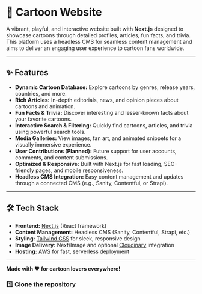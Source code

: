 # 🎨 Cartoon Website

A vibrant, playful, and interactive website built with **Next.js** designed to showcase cartoons through detailed profiles, articles, fun facts, and trivia.  
This platform uses a headless CMS for seamless content management and aims to deliver an engaging user experience to cartoon fans worldwide.

---

## ✨ Features

- **Dynamic Cartoon Database:** Explore cartoons by genres, release years, countries, and more.
- **Rich Articles:** In-depth editorials, news, and opinion pieces about cartoons and animation.
- **Fun Facts & Trivia:** Discover interesting and lesser-known facts about your favorite cartoons.
- **Interactive Search & Filtering:** Quickly find cartoons, articles, and trivia using powerful search tools.
- **Media Galleries:** View images, fan art, and animated snippets for a visually immersive experience.
- **User Contributions (Planned):** Future support for user accounts, comments, and content submissions.
- **Optimized & Responsive:** Built with Next.js for fast loading, SEO-friendly pages, and mobile responsiveness.
- **Headless CMS Integration:** Easy content management and updates through a connected CMS (e.g., Sanity, Contentful, or Strapi).

---

## 🛠 Tech Stack

- **Frontend:** [Next.js](https://nextjs.org/) (React framework)
- **Content Management:** Headless CMS (Sanity, Contentful, Strapi, etc.)
- **Styling:** [Tailwind CSS](https://tailwindcss.com/) for sleek, responsive design
- **Image Delivery:** Next/Image and optional [Cloudinary](https://cloudinary.com/) integration
- **Hosting:** [AWS](https://aws.amazon.com/) for fast, serverless deployment

---

**Made with ❤️ for cartoon lovers everywhere!**

### 1️⃣ Clone the repository

